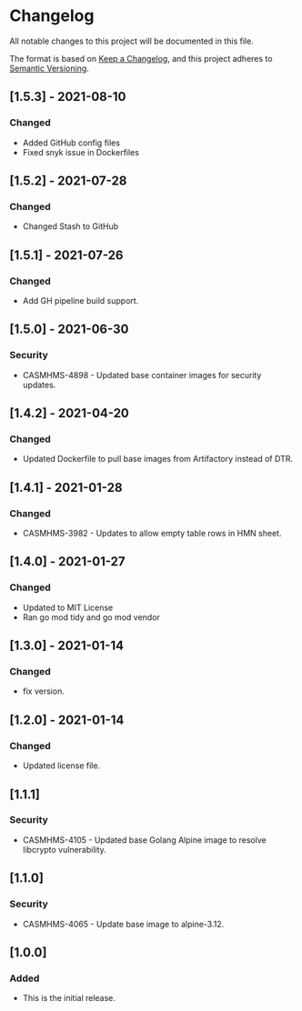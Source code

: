 # Changelog

All notable changes to this project will be documented in this file.

The format is based on [Keep a Changelog](https://keepachangelog.com/en/1.0.0/),
and this project adheres to [Semantic Versioning](https://semver.org/spec/v2.0.0.html).

## [1.5.3] - 2021-08-10

### Changed

- Added GitHub config files
- Fixed snyk issue in Dockerfiles

## [1.5.2] - 2021-07-28

### Changed

- Changed Stash to GitHub

## [1.5.1] - 2021-07-26

### Changed 

- Add GH pipeline build support. 

## [1.5.0] - 2021-06-30

### Security

- CASMHMS-4898 - Updated base container images for security updates.

## [1.4.2] - 2021-04-20

### Changed

- Updated Dockerfile to pull base images from Artifactory instead of DTR.

## [1.4.1] - 2021-01-28

### Changed

- CASMHMS-3982 - Updates to allow empty table rows in HMN sheet.

## [1.4.0] - 2021-01-27

### Changed

- Updated to MIT License
- Ran go mod tidy and go mod vendor

## [1.3.0] - 2021-01-14

### Changed

- fix version.

## [1.2.0] - 2021-01-14

### Changed

- Updated license file.

## [1.1.1]

### Security

- CASMHMS-4105 - Updated base Golang Alpine image to resolve libcrypto vulnerability.

## [1.1.0]

### Security

- CASMHMS-4065 - Update base image to alpine-3.12.

## [1.0.0]

### Added

- This is the initial release.
